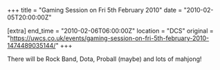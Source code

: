 +++
title = "Gaming Session on Fri 5th February 2010"
date = "2010-02-05T20:00:00Z"

[extra]
end_time = "2010-02-06T06:00:00Z"
location = "DCS"
original = "https://uwcs.co.uk/events/gaming-session-on-fri-5th-february-2010-1474489035144/"
+++

There will be Rock Band, Dota, Proball (maybe) and lots of mahjong\!

